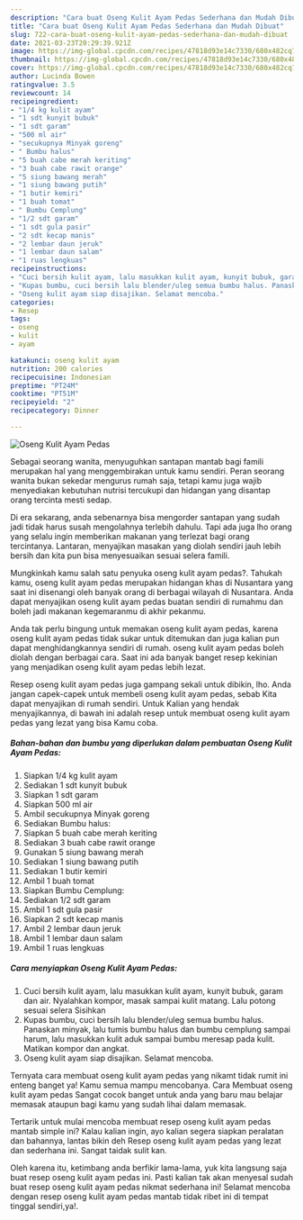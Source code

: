 ```yaml
---
description: "Cara buat Oseng Kulit Ayam Pedas Sederhana dan Mudah Dibuat"
title: "Cara buat Oseng Kulit Ayam Pedas Sederhana dan Mudah Dibuat"
slug: 722-cara-buat-oseng-kulit-ayam-pedas-sederhana-dan-mudah-dibuat
date: 2021-03-23T20:29:39.921Z
image: https://img-global.cpcdn.com/recipes/47818d93e14c7330/680x482cq70/oseng-kulit-ayam-pedas-foto-resep-utama.jpg
thumbnail: https://img-global.cpcdn.com/recipes/47818d93e14c7330/680x482cq70/oseng-kulit-ayam-pedas-foto-resep-utama.jpg
cover: https://img-global.cpcdn.com/recipes/47818d93e14c7330/680x482cq70/oseng-kulit-ayam-pedas-foto-resep-utama.jpg
author: Lucinda Bowen
ratingvalue: 3.5
reviewcount: 14
recipeingredient:
- "1/4 kg kulit ayam"
- "1 sdt kunyit bubuk"
- "1 sdt garam"
- "500 ml air"
- "secukupnya Minyak goreng"
- " Bumbu halus"
- "5 buah cabe merah keriting"
- "3 buah cabe rawit orange"
- "5 siung bawang merah"
- "1 siung bawang putih"
- "1 butir kemiri"
- "1 buah tomat"
- " Bumbu Cemplung"
- "1/2 sdt garam"
- "1 sdt gula pasir"
- "2 sdt kecap manis"
- "2 lembar daun jeruk"
- "1 lembar daun salam"
- "1 ruas lengkuas"
recipeinstructions:
- "Cuci bersih kulit ayam, lalu masukkan kulit ayam, kunyit bubuk, garam dan air. Nyalahkan kompor, masak sampai kulit matang. Lalu potong sesuai selera Sisihkan"
- "Kupas bumbu, cuci bersih lalu blender/uleg semua bumbu halus. Panaskan minyak, lalu tumis bumbu halus dan bumbu cemplung sampai harum, lalu masukkan kulit aduk sampai bumbu meresap pada kulit. Matikan kompor dan angkat."
- "Oseng kulit ayam siap disajikan. Selamat mencoba."
categories:
- Resep
tags:
- oseng
- kulit
- ayam

katakunci: oseng kulit ayam 
nutrition: 200 calories
recipecuisine: Indonesian
preptime: "PT24M"
cooktime: "PT51M"
recipeyield: "2"
recipecategory: Dinner

---
```



![Oseng Kulit Ayam Pedas](https://img-global.cpcdn.com/recipes/47818d93e14c7330/680x482cq70/oseng-kulit-ayam-pedas-foto-resep-utama.jpg)

Sebagai seorang wanita, menyuguhkan santapan mantab bagi famili merupakan hal yang menggembirakan untuk kamu sendiri. Peran seorang  wanita bukan sekedar mengurus rumah saja, tetapi kamu juga wajib menyediakan kebutuhan nutrisi tercukupi dan hidangan yang disantap orang tercinta mesti sedap.

Di era  sekarang, anda sebenarnya bisa mengorder santapan yang sudah jadi tidak harus susah mengolahnya terlebih dahulu. Tapi ada juga lho orang yang selalu ingin memberikan makanan yang terlezat bagi orang tercintanya. Lantaran, menyajikan masakan yang diolah sendiri jauh lebih bersih dan kita pun bisa menyesuaikan sesuai selera famili. 



Mungkinkah kamu salah satu penyuka oseng kulit ayam pedas?. Tahukah kamu, oseng kulit ayam pedas merupakan hidangan khas di Nusantara yang saat ini disenangi oleh banyak orang di berbagai wilayah di Nusantara. Anda dapat menyajikan oseng kulit ayam pedas buatan sendiri di rumahmu dan boleh jadi makanan kegemaranmu di akhir pekanmu.

Anda tak perlu bingung untuk memakan oseng kulit ayam pedas, karena oseng kulit ayam pedas tidak sukar untuk ditemukan dan juga kalian pun dapat menghidangkannya sendiri di rumah. oseng kulit ayam pedas boleh diolah dengan berbagai cara. Saat ini ada banyak banget resep kekinian yang menjadikan oseng kulit ayam pedas lebih lezat.

Resep oseng kulit ayam pedas juga gampang sekali untuk dibikin, lho. Anda jangan capek-capek untuk membeli oseng kulit ayam pedas, sebab Kita dapat menyajikan di rumah sendiri. Untuk Kalian yang hendak menyajikannya, di bawah ini adalah resep untuk membuat oseng kulit ayam pedas yang lezat yang bisa Kamu coba.

<!--inarticleads1-->

##### Bahan-bahan dan bumbu yang diperlukan dalam pembuatan Oseng Kulit Ayam Pedas:

1. Siapkan 1/4 kg kulit ayam
1. Sediakan 1 sdt kunyit bubuk
1. Siapkan 1 sdt garam
1. Siapkan 500 ml air
1. Ambil secukupnya Minyak goreng
1. Sediakan  Bumbu halus:
1. Siapkan 5 buah cabe merah keriting
1. Sediakan 3 buah cabe rawit orange
1. Gunakan 5 siung bawang merah
1. Sediakan 1 siung bawang putih
1. Sediakan 1 butir kemiri
1. Ambil 1 buah tomat
1. Siapkan  Bumbu Cemplung:
1. Sediakan 1/2 sdt garam
1. Ambil 1 sdt gula pasir
1. Siapkan 2 sdt kecap manis
1. Ambil 2 lembar daun jeruk
1. Ambil 1 lembar daun salam
1. Ambil 1 ruas lengkuas




<!--inarticleads2-->

##### Cara menyiapkan Oseng Kulit Ayam Pedas:

1. Cuci bersih kulit ayam, lalu masukkan kulit ayam, kunyit bubuk, garam dan air. Nyalahkan kompor, masak sampai kulit matang. Lalu potong sesuai selera Sisihkan
1. Kupas bumbu, cuci bersih lalu blender/uleg semua bumbu halus. Panaskan minyak, lalu tumis bumbu halus dan bumbu cemplung sampai harum, lalu masukkan kulit aduk sampai bumbu meresap pada kulit. Matikan kompor dan angkat.
1. Oseng kulit ayam siap disajikan. Selamat mencoba.




Ternyata cara membuat oseng kulit ayam pedas yang nikamt tidak rumit ini enteng banget ya! Kamu semua mampu mencobanya. Cara Membuat oseng kulit ayam pedas Sangat cocok banget untuk anda yang baru mau belajar memasak ataupun bagi kamu yang sudah lihai dalam memasak.

Tertarik untuk mulai mencoba membuat resep oseng kulit ayam pedas mantab simple ini? Kalau kalian ingin, ayo kalian segera siapkan peralatan dan bahannya, lantas bikin deh Resep oseng kulit ayam pedas yang lezat dan sederhana ini. Sangat taidak sulit kan. 

Oleh karena itu, ketimbang anda berfikir lama-lama, yuk kita langsung saja buat resep oseng kulit ayam pedas ini. Pasti kalian tak akan menyesal sudah buat resep oseng kulit ayam pedas nikmat sederhana ini! Selamat mencoba dengan resep oseng kulit ayam pedas mantab tidak ribet ini di tempat tinggal sendiri,ya!.

